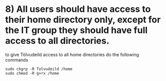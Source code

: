 # 8) All users should have access to their home directory only, except for the IT group they should have full access to all directories.

to give Tölvudeild access to all home directories do the following commands
```
sudo chgrp -R Tolvudeild /home
sudo chmod -R g+rx /home
```
